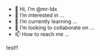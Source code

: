 - 👋 Hi, I’m @mr-ldx
- 👀 I’m interested in ...
- 🌱 I’m currently learning ...
- 💞️ I’m looking to collaborate on ...
- 📫 How to reach me ...

<!---
mr-ldx/mr-ldx is a ✨ special ✨ repository because its `README.md` (this file) appears on your GitHub profile.
You can click the Preview link to take a look at your changes.
--->
test!!
